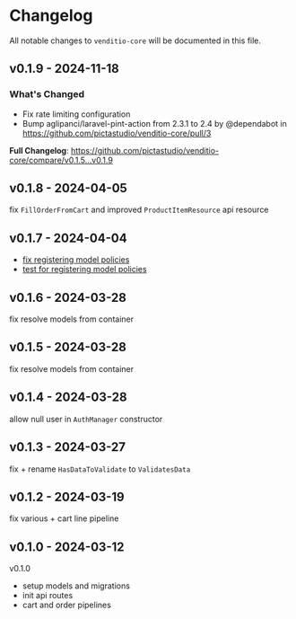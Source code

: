 # Changelog

All notable changes to `venditio-core` will be documented in this file.

## v0.1.9 - 2024-11-18

### What's Changed

* Fix rate limiting configuration
* Bump aglipanci/laravel-pint-action from 2.3.1 to 2.4 by @dependabot in https://github.com/pictastudio/venditio-core/pull/3

**Full Changelog**: https://github.com/pictastudio/venditio-core/compare/v0.1.5...v0.1.9

## v0.1.8 - 2024-04-05

fix `FillOrderFromCart` and improved `ProductItemResource` api resource

## v0.1.7 - 2024-04-04

- [fix registering model policies](https://github.com/pictastudio/venditio-core/commit/84a8d61e88b8f4c81f4102f73dcb7c13690eb656)
- [test for registering model policies](https://github.com/pictastudio/venditio-core/commit/32418b5593f0fd6a014ccb125a3752685390bc34)

## v0.1.6 - 2024-03-28

fix resolve models from container

## v0.1.5 - 2024-03-28

fix resolve models from container

## v0.1.4 - 2024-03-28

allow null user in `AuthManager` constructor

## v0.1.3 - 2024-03-27

fix + rename `HasDataToValidate` to `ValidatesData`

## v0.1.2 - 2024-03-19

fix various + cart line pipeline

## v0.1.0 - 2024-03-12

v0.1.0

- setup models and migrations
- init api routes
- cart and order pipelines
